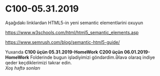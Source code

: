 # C100-05.31.2019
Aşağıdakı linklərdən HTML5-in yeni semantic elementlərini oxuyun

https://www.w3schools.com/html/html5_semantic_elements.asp

https://www.semrush.com/blog/semantic-html5-guide/


<p>Yuxarıda  <b>C100 üçün 05.31.2019-HomeWork</b> <b>C200 üçün 06.01.2019-HomeWork</b> Folderinde bugun işlədiyimizi göndərdim.Əlavə olaraq indiye qeder keçdiklerimizi təkrar edin.
<br>
<i>Xoş həftə sonları</i> 
